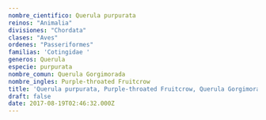 ```yaml
---
nombre_cientifico: Querula purpurata
reinos: "Animalia"
divisiones: "Chordata"
clases: "Aves"
ordenes: "Passeriformes"
familias: 'Cotingidae '
generos: Querula
especie: purpurata
nombre_comun: Querula Gorgimorada
nombre_ingles: Purple-throated Fruitcrow
title: 'Querula purpurata, Purple-throated Fruitcrow, Querula Gorgimorada'
draft: false
date: 2017-08-19T02:46:32.000Z
---
```


